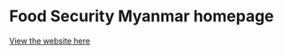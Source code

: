 # Food Security Myanmar homepage

[View the website here](https://food-security-cluster-myanmar.github.io/)

